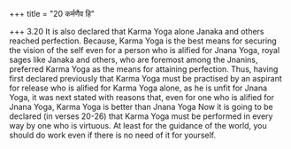 +++
title = "20 कर्मणैव हि"

+++
3.20 It is also declared that Karma Yoga alone Janaka and others reached perfection. Because, Karma Yoga is the best means for securing the vision of the self even for a person who is alified for Jnana Yoga,
royal sages like Janaka and others, who are foremost among the Jnanins,
preferred Karma Yoga as the means for attaining perfection. Thus, having first declared previously that Karma Yoga must be practised by an aspirant for release who is alified for Karma Yoga alone, as he is unfit for Jnana Yoga, it was next stated with reasons that, even for one who is alified for Jnana Yoga, Karma Yoga is better than Jnana Yoga Now it is going to be declared (in verses 20-26) that Karma Yoga must be performed in every way by one who is virtuous. At least for the guidance of the world, you should do work even if there is no need of it for yourself.
